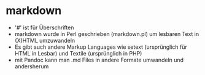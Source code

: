 # markdown

- '#' ist für Überschriften
- markdown wurde in Perl geschrieben (markdown.pl) um lesbaren Text in (X)HTML umzuwandeln
- Es gibt auch andere Markup Languages wie setext (ursprünglich für HTML in Lesbar) und Textile (ursprünglich in PHP)
- mit Pandoc kann man .md Files in andere Formate umwandeln und andersherum
